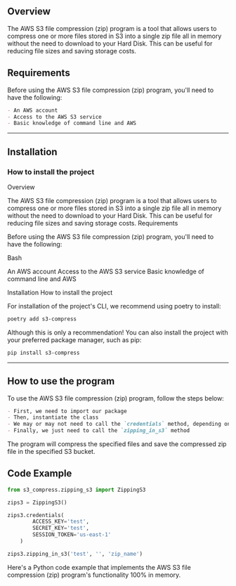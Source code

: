 ## Overview

The AWS S3 file compression (zip) program is a tool that allows users to compress one or more files stored in S3 into a single zip file all in memory without the need to download to your Hard Disk. This can be useful for reducing file sizes and saving storage costs.

## Requirements

Before using the AWS S3 file compression (zip) program, you'll need to have the following:
```md
- An AWS account
- Access to the AWS S3 service
- Basic knowledge of command line and AWS
```

---

## Installation

### How to install the project

Overview

The AWS S3 file compression (zip) program is a tool that allows users to compress one or more files stored in S3 into a single zip file all in memory without the need to download to your Hard Disk. This can be useful for reducing file sizes and saving storage costs.
Requirements

Before using the AWS S3 file compression (zip) program, you'll need to have the following:

Bash

An AWS account
Access to the AWS S3 service
Basic knowledge of command line and AWS

Installation
How to install the project

For installation of the project's CLI, we recommend using poetry to install:

```bash
poetry add s3-compress
```

Although this is only a recommendation! You can also install the project with your preferred package manager, such as pip:

```bash
pip install s3-compress
```

---

## How to use the program

To use the AWS S3 file compression (zip) program, follow the steps below:
```md
- First, we need to import our package
- Then, instantiate the class
- We may or may not need to call the `credentials` method, depending on whether `~/.aws/credentials` already exists or not
- Finally, we just need to call the `zipping_in_s3` method
```
The program will compress the specified files and save the compressed zip file in the specified S3 bucket.

## Code Example

```py title="example.py" linenums="1" 
from s3_compress.zipping_s3 import ZippingS3

zips3 = ZippingS3()

zips3.credentials(
        ACCESS_KEY='test',
        SECRET_KEY='test',
        SESSION_TOKEN='us-east-1'
    )

zips3.zipping_in_s3('test', '', 'zip_name')
```

Here's a Python code example that implements the AWS S3 file compression (zip) program's functionality 100% in memory.